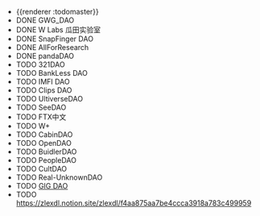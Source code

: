 - {{renderer :todomaster}}
- DONE GWG_DAO
- DONE W Labs 瓜田实验室
- DONE SnapFinger DAO
- DONE AllForResearch
- DONE pandaDAO
- TODO 321DAO
- TODO BankLess DAO
- TODO IMFI DAO
- TODO Clips DAO
- TODO UltiverseDAO
- TODO SeeDAO
- TODO FTX中文
- TODO W+
- TODO CabinDAO
- TODO OpenDAO
- TODO BuidlerDAO
- TODO PeopleDAO
- TODO CultDAO
- TODO Real-UnknownDAO
- TODO [GIG DAO](https://twitter.com/gig_dao)
- TODO https://zlexdl.notion.site/zlexdl/f4aa875aa7be4ccca3918a783c499959